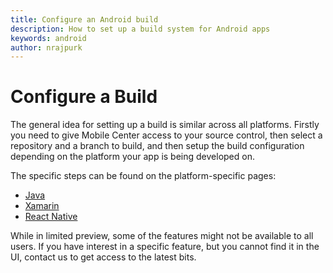```yaml
---
title: Configure an Android build
description: How to set up a build system for Android apps
keywords: android
author: nrajpurk
---
```


# Configure a Build

The general idea for setting up a build is similar across all platforms. Firstly you need to give Mobile Center access to your source control, then select a repository and a branch to build, and then setup the build configuration depending on the platform your app is being developed on.

The specific steps can be found on the platform-specific pages:
* [Java](java)
* [Xamarin](xamarin)
* [React Native](react-native)

While in limited preview, some of the features might not be available to all users. If you have interest in a specific feature, but you cannot find it in the UI, contact us to get access to the latest bits.
